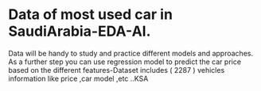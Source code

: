 # Data of most used car in SaudiArabia-EDA-AI.
Data will be handy to study and practice different models and approaches. As a further step you can use regression model to predict the car price based on the different features-Dataset includes ( 2287 ) vehicles information like price ,car model ,etc ..KSA
